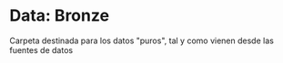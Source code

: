 # Data: Bronze

Carpeta destinada para los datos "puros", tal y como vienen desde las fuentes de datos